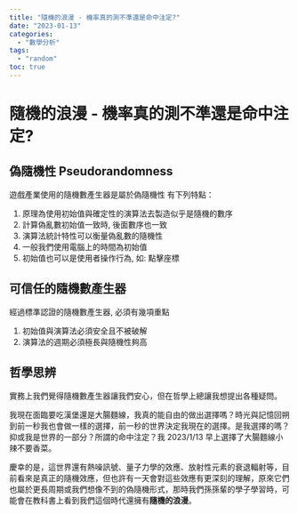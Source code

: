 ```yaml
---
title: "隨機的浪漫 - 機率真的測不準還是命中注定?"
date: "2023-01-13"
categories:
  - "數學分析"
tags:
  - "random"
toc: true
---
```


# 隨機的浪漫 - 機率真的測不準還是命中注定?

## 偽隨機性 Pseudorandomness

遊戲產業使用的隨機數產生器是屬於偽隨機性
有下列特點：

1. 原理為使用初始值與確定性的演算法去製造似乎是隨機的數序
2. 計算偽亂數初始值一致時, 後面數序也一致
3. 演算法統計特性可以衡量偽亂數的隨機性
4. 一般我們使用電腦上的時間為初始值
5. 初始值也可以是使用者操作行為, 如: 點擊座標

<!--more-->

## 可信任的隨機數產生器

經過標準認證的隨機數產生器, 必須有幾項重點

1. 初始值與演算法必須安全且不被破解
2. 演算法的週期必須極長與隨機性夠高

## 哲學思辨

實務上我們覺得隨機數產生器讓我們安心，但在哲學上總讓我想提出各種疑問。

我現在面臨要吃漢堡還是大腸麵線，我真的能自由的做出選擇嗎？時光與記憶回朔到前一秒我也會做一樣的選擇，前一秒的世界決定我現在的選擇。是我選擇的嗎？抑或我是世界的一部分？所謂的命中注定？我 2023/1/13 早上選擇了大腸麵線小辣不要香菜。

慶幸的是，這世界還有熱噪訊號、量子力學的效應、放射性元素的衰退輻射等，目前看來是真正的隨機效應，但也許有一天會對這些效應有更深刻的理解，原來它們也屬於更長周期或我們想像不到的偽隨機形式，那時我們孫孫輩的學子學習時，可能會在教科書上看到我們這個時代還擁有**隨機的浪漫**。
